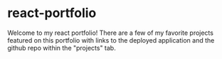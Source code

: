 # react-portfolio


Welcome to my react portfolio! There are a few of my favorite projects featured on this portfolio with links to the deployed application and the github repo within the "projects" tab.